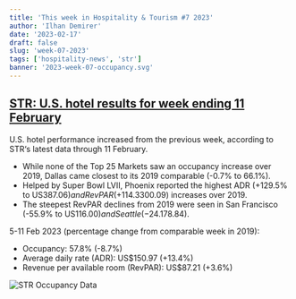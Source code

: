 ```yaml
---
title: 'This week in Hospitality & Tourism #7 2023'
author: 'Ilhan Demirer'
date: '2023-02-17'
draft: false
slug: 'week-07-2023'
tags: ['hospitality-news', 'str']
banner: '2023-week-07-occupancy.svg'
---
```


## [STR: U.S. hotel results for week ending 11 February](https://str.com/press-release/str-us-hotel-results-week-ending-11-february)

U.S. hotel performance increased from the previous week, according to STR‘s latest data through 11 February.

- While none of the Top 25 Markets saw an occupancy increase over 2019, Dallas came closest to its 2019 comparable (-0.7% to 66.1%).
- Helped by Super Bowl LVII, Phoenix reported the highest ADR (+129.5% to US$387.06) and RevPAR (+114.3% to US$300.09) increases over 2019.
- The steepest RevPAR declines from 2019 were seen in San Francisco (-55.9% to US$116.00) and Seattle (-24.1% to US$78.84).

5-11 Feb 2023 (percentage change from comparable week in 2019):

- Occupancy: 57.8% (-8.7%)
- Average daily rate (ADR): US$150.97 (+13.4%)
- Revenue per available room (RevPAR): US$87.21 (+3.6%)

![STR Occupancy Data](/images/blogimages/2023-week-07-occupancy.svg)
